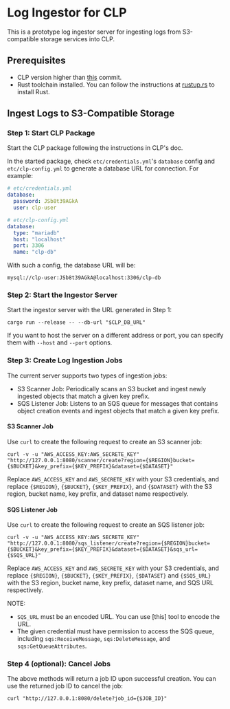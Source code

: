 # Log Ingestor for CLP

This is a prototype log ingestor server for ingesting logs from S3-compatible storage services into
CLP.

## Prerequisites

- CLP version higher than [this][clp-version-required] commit.
- Rust toolchain installed. You can follow the instructions at [rustup.rs] to install Rust.

## Ingest Logs to S3-Compatible Storage

### Step 1: Start CLP Package

Start the CLP package following the instructions in CLP's doc.

In the started package, check `etc/credentials.yml`'s `database` config and `etc/clp-config.yml` to
generate a database URL for connection. For example:

```yaml
# etc/credentials.yml
database:
  password: JSb8t39AGkA
  user: clp-user

# etc/clp-config.yml
database:
  type: "mariadb"
  host: "localhost"
  port: 3306
  name: "clp-db"
```

With such a config, the database URL will be:

```
mysql://clp-user:JSb8t39AGkA@localhost:3306/clp-db
```

### Step 2: Start the Ingestor Server

Start the ingestor server with the URL generated in Step 1:

```shell
cargo run --release -- --db-url "$CLP_DB_URL"
```

If you want to host the server on a different address or port, you can specify them with `--host`
and `--port` options.

### Step 3: Create Log Ingestion Jobs

The current server supports two types of ingestion jobs:

* S3 Scanner Job: Periodically scans an S3 bucket and ingest newly ingested objects that match a
  given key prefix.
* SQS Listener Job: Listens to an SQS queue for messages that contains object creation events and
  ingest objects that match a given key prefix.

#### S3 Scanner Job

Use `curl` to create the following request to create an S3 scanner job:

```shell
curl -v -u "AWS_ACCESS_KEY:AWS_SECRETE_KEY" "http://127.0.0.1:8080/scanner/create?region={$REGION}bucket={$BUCKET}&key_prefix={$KEY_PREFIX}&dataset={$DATASET}"
```

Replace `AWS_ACCESS_KEY` and `AWS_SECRETE_KEY` with your S3 credentials, and replace
`{$REGION}`, `{$BUCKET}`, `{$KEY_PREFIX}`, and `{$DATASET}` with the S3 region, bucket name, key
prefix, and dataset name respectively.

#### SQS Listener Job

Use `curl` to create the following request to create an SQS listener job:

```shell
curl -v -u "AWS_ACCESS_KEY:AWS_SECRETE_KEY" "http://127.0.0.1:8080/sqs_listener/create?region={$REGION}bucket={$BUCKET}&key_prefix={$KEY_PREFIX}&dataset={$DATASET}&sqs_url={$SQS_URL}"
```

Replace `AWS_ACCESS_KEY` and `AWS_SECRETE_KEY` with your S3 credentials, and replace
`{$REGION}`, `{$BUCKET}`, `{$KEY_PREFIX}`, `{$DATASET}` and `{$SQS_URL}` with the S3 region, bucket
name, key prefix, dataset name, and SQS URL respectively.

NOTE:

* `SQS_URL` must be an encoded URL. You can use [this] tool to encode the URL.
* The given credential must have permission to access the SQS queue, including `sqs:ReceiveMessage`,
  `sqs:DeleteMessage`, and `sqs:GetQueueAttributes`.

### Step 4 (optional): Cancel Jobs

The above methods will return a job ID upon successful creation. You can use the returned job ID to
cancel the job:

```shell
curl "http://127.0.0.1:8080/delete?job_id={$JOB_ID}"
```

[clp-version-required]: https://github.com/y-scope/clp/tree/e6b4a203aaa64415e28287963f99ea35c7c466ee
[rustup.rs]: https://rustup.rs/
[url-encode-tool]: https://meyerweb.com/eric/tools/dencoder/
